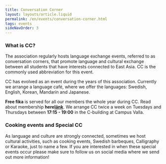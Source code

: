 ```yaml
---
title: Conversation Corner
layout: layouts/article.liquid
permalink: /en/events/conversation-corner.html
tags: events
sideNavOrder: 3
---
```


### What is CC? 

The association regularly hosts language exchange events, 
referred to as conversation corners, that promote language and 
cultural exchange between all students that have interests 
connected to East Asia. CC is the commonly used abbreviation for this event.

CC has evolved as an event during the years of this association. 
Currently we arrange a language café, where we offer the languages: 
Swedish, English, Korean, Mandarin and Japanese. 

**Free fika** is served for all our members the whole year during CC. 
Read about membership **here[länk](/about/membership)**.  We arrange CC twice a week on 
Tuesdays and Thursdays between <b class="red"> 17:15 - 19:00</b> in the C-building 
at Campus Valla.

### Cooking events and Special CC

As language and culture are strongly connected, sometimes we host cultural activities, such as cooking events, 
Swedish barbeques, Calligraphy or Karaoke, just to name a few. 
If you are interested in when these special events occur please make sure to follow us on social media where we send out more information!

